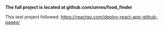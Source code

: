 **The full project is located at github.com/unres/food_finder**

This test project followed: https://reactgo.com/deploy-react-app-github-pages/
